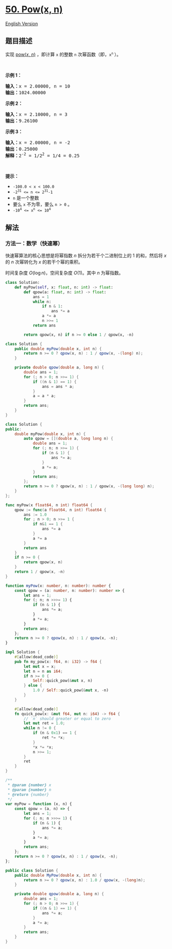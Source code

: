 # [50. Pow(x, n)](https://leetcode.cn/problems/powx-n)

[English Version](/solution/0000-0099/0050.Pow%28x%2C%20n%29/README_EN.md)

<!-- tags:递归,数学 -->

## 题目描述

<!-- 这里写题目描述 -->

<p>实现&nbsp;<a href="https://www.cplusplus.com/reference/valarray/pow/" target="_blank">pow(<em>x</em>, <em>n</em>)</a>&nbsp;，即计算 <code>x</code> 的整数&nbsp;<code>n</code> 次幂函数（即，<code>x<sup>n</sup></code><sup><span style="font-size:10.8333px"> </span></sup>）。</p>

<p>&nbsp;</p>

<p><strong class="example">示例 1：</strong></p>

<pre>
<strong>输入：</strong>x = 2.00000, n = 10
<strong>输出：</strong>1024.00000
</pre>

<p><strong class="example">示例 2：</strong></p>

<pre>
<strong>输入：</strong>x = 2.10000, n = 3
<strong>输出：</strong>9.26100
</pre>

<p><strong class="example">示例 3：</strong></p>

<pre>
<strong>输入：</strong>x = 2.00000, n = -2
<strong>输出：</strong>0.25000
<strong>解释：</strong>2<sup>-2</sup> = 1/2<sup>2</sup> = 1/4 = 0.25
</pre>

<p>&nbsp;</p>

<p><strong>提示：</strong></p>

<ul>
	<li><code>-100.0 &lt; x &lt; 100.0</code></li>
	<li><code>-2<sup>31</sup> &lt;= n &lt;= 2<sup>31</sup>-1</code></li>
	<li><code>n</code>&nbsp;是一个整数</li>
	<li>要么 <code>x</code> 不为零，要么 <code>n &gt; 0</code> 。</li>
	<li><code>-10<sup>4</sup> &lt;= x<sup>n</sup> &lt;= 10<sup>4</sup></code></li>
</ul>

## 解法

### 方法一：数学（快速幂）

快速幂算法的核心思想是将幂指数 $n$ 拆分为若干个二进制位上的 $1$ 的和，然后将 $x$ 的 $n$ 次幂转化为 $x$ 的若干个幂的乘积。

时间复杂度 $O(\log n)$，空间复杂度 $O(1)$。其中 $n$ 为幂指数。

<!-- tabs:start -->

```python
class Solution:
    def myPow(self, x: float, n: int) -> float:
        def qpow(a: float, n: int) -> float:
            ans = 1
            while n:
                if n & 1:
                    ans *= a
                a *= a
                n >>= 1
            return ans

        return qpow(x, n) if n >= 0 else 1 / qpow(x, -n)
```

```java
class Solution {
    public double myPow(double x, int n) {
        return n >= 0 ? qpow(x, n) : 1 / qpow(x, -(long) n);
    }

    private double qpow(double a, long n) {
        double ans = 1;
        for (; n > 0; n >>= 1) {
            if ((n & 1) == 1) {
                ans = ans * a;
            }
            a = a * a;
        }
        return ans;
    }
}
```

```cpp
class Solution {
public:
    double myPow(double x, int n) {
        auto qpow = [](double a, long long n) {
            double ans = 1;
            for (; n; n >>= 1) {
                if (n & 1) {
                    ans *= a;
                }
                a *= a;
            }
            return ans;
        };
        return n >= 0 ? qpow(x, n) : 1 / qpow(x, -(long long) n);
    }
};
```

```go
func myPow(x float64, n int) float64 {
	qpow := func(a float64, n int) float64 {
		ans := 1.0
		for ; n > 0; n >>= 1 {
			if n&1 == 1 {
				ans *= a
			}
			a *= a
		}
		return ans
	}
	if n >= 0 {
		return qpow(x, n)
	}
	return 1 / qpow(x, -n)
}
```

```ts
function myPow(x: number, n: number): number {
    const qpow = (a: number, n: number): number => {
        let ans = 1;
        for (; n; n >>>= 1) {
            if (n & 1) {
                ans *= a;
            }
            a *= a;
        }
        return ans;
    };
    return n >= 0 ? qpow(x, n) : 1 / qpow(x, -n);
}
```

```rust
impl Solution {
    #[allow(dead_code)]
    pub fn my_pow(x: f64, n: i32) -> f64 {
        let mut x = x;
        let n = n as i64;
        if n >= 0 {
            Self::quick_pow(&mut x, n)
        } else {
            1.0 / Self::quick_pow(&mut x, -n)
        }
    }

    #[allow(dead_code)]
    fn quick_pow(x: &mut f64, mut n: i64) -> f64 {
        // `n` should greater or equal to zero
        let mut ret = 1.0;
        while n != 0 {
            if (n & 0x1) == 1 {
                ret *= *x;
            }
            *x *= *x;
            n >>= 1;
        }
        ret
    }
}
```

```js
/**
 * @param {number} x
 * @param {number} n
 * @return {number}
 */
var myPow = function (x, n) {
    const qpow = (a, n) => {
        let ans = 1;
        for (; n; n >>>= 1) {
            if (n & 1) {
                ans *= a;
            }
            a *= a;
        }
        return ans;
    };
    return n >= 0 ? qpow(x, n) : 1 / qpow(x, -n);
};
```

```cs
public class Solution {
    public double MyPow(double x, int n) {
        return n >= 0 ? qpow(x, n) : 1.0 / qpow(x, -(long)n);
    }

    private double qpow(double a, long n) {
        double ans = 1;
        for (; n > 0; n >>= 1) {
            if ((n & 1) == 1) {
                ans *= a;
            }
            a *= a;
        }
        return ans;
    }
}
```

<!-- tabs:end -->

<!-- end -->
